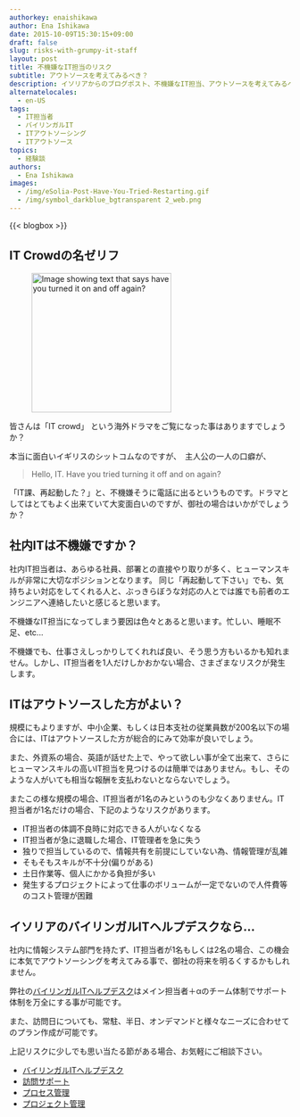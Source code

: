```yaml
---
authorkey: enaishikawa
author: Ena Ishikawa
date: 2015-10-09T15:30:15+09:00
draft: false
slug: risks-with-grumpy-it-staff
layout: post
title: 不機嫌なIT担当のリスク
subtitle: アウトソースを考えてみるべき？
description: イソリアからのブログポスト、不機嫌なIT担当、アウトソースを考えてみるべき？
alternatelocales:
  - en-US
tags:
  - IT担当者
  - バイリンガルIT
  - ITアウトソーシング
  - ITアウトソース
topics:
  - 経験談
authors:
  - Ena Ishikawa
images:
  - /img/eSolia-Post-Have-You-Tried-Restarting.gif
  - /img/symbol_darkblue_bgtransparent 2_web.png
---
```


{{< blogbox >}}

## IT Crowdの名ゼリフ

<figure class="image-container">
<img class="materialboxed right responsive-img z-depth-2" data-caption="IT crowdよりの名言" width="250" src="/img/eSolia-Post-Have-You-Tried-Restarting.gif" alt="Image showing text that says have you turned it on and off again?">
</figure>

皆さんは「IT crowd」 という海外ドラマをご覧になった事はありますでしょうか？

本当に面白いイギリスのシットコムなのですが、　主人公の一人の口癖が、

> Hello, IT. Have you tried turning it off and on again?

「IT課、再起動した？」と、不機嫌そうに電話に出るというものです。ドラマとしてはとてもよく出来ていて大変面白いのですが、御社の場合はいかがでしょうか？

## 社内ITは不機嫌ですか？

社内IT担当者は、あらゆる社員、部署との直接やり取りが多く、ヒューマンスキルが非常に大切なポジションとなります。
同じ「再起動して下さい」でも、気持ちよい対応をしてくれる人と、ぶっきらぼうな対応の人とでは誰でも前者のエンジニアへ連絡したいと感じると思います。

不機嫌なIT担当になってしまう要因は色々とあると思います。忙しい、睡眠不足、etc...

不機嫌でも、仕事さえしっかりしてくれれば良い、そう思う方もいるかも知れません。しかし、IT担当者を1人だけしかおかない場合、さまざまなリスクが発生します。

## ITはアウトソースした方がよい？

規模にもよりますが、中小企業、もしくは日本支社の従業員数が200名以下の場合には、ITはアウトソースした方が総合的にみて効率が良いでしょう。

また、外資系の場合、英語が話せた上で、やって欲しい事が全て出来て、さらにヒューマンスキルの高いIT担当を見つけるのは簡単ではありません。もし、そのような人がいても相当な報酬を支払わないとならないでしょう。

またこの様な規模の場合、IT担当者が1名のみというのも少なくありません。IT担当者が1名だけの場合、下記のようなリスクがあります。

* IT担当者の体調不良時に対応できる人がいなくなる
* IT担当者が急に退職した場合、IT管理者を急に失う
* 独りで担当しているので、情報共有を前提にしていない為、情報管理が乱雑
* そもそもスキルが不十分(偏りがある)
* 土日作業等、個人にかかる負担が多い
* 発生するプロジェクトによって仕事のボリュームが一定でないので人件費等のコスト管理が困難

## イソリアのバイリンガルITヘルプデスクなら…

社内に情報システム部門を持たず、IT担当者が1名もしくは2名の場合、この機会に本気でアウトソーシングを考えてみる事で、御社の将来を明るくするかもしれません。

弊社の[バイリンガルITヘルプデスク](http://esolia.co.jp/helpdesk/)はメイン担当者＋αのチーム体制でサポート体制を万全にする事が可能です。

また、訪問日についても、常駐、半日、オンデマンドと様々なニーズに合わせてのプラン作成が可能です。

上記リスクに少しでも思い当たる節がある場合、お気軽にご相談下さい。

* [バイリンガルITヘルプデスク](http://esolia.co.jp/helpdesk/)
* [訪問サポート](http://esolia.co.jp/on-site/)
* [プロセス管理](http://esolia.co.jp/process/)
* [プロジェクト管理](http://esolia.co.jp/project-management/)
